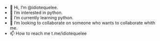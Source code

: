 - 👋 Hi, I’m @idiotequelee.
- 👀 I’m interested in python.
- 🌱 I’m currently learning python.
- 💞️ I’m looking to collaborate on someone who wants to collaborate whith me.
- 📫 How to reach me t.me/idiotequelee

<!---
idiotequelee/idiotequelee is a ✨ special ✨ repository because its `README.md` (this file) appears on your GitHub profile.
You can click the Preview link to take a look at your changes.
--->
